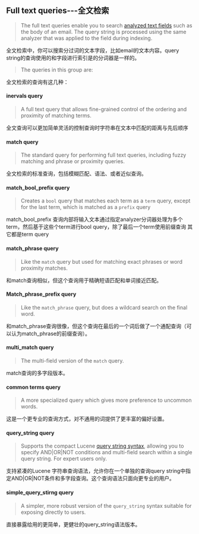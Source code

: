 ## Full text queries---全文检索

> The full text queries enable you to search [analyzed text fields](https://www.elastic.co/guide/en/elasticsearch/reference/7.4/analysis.html) such as the body of an email. The query string is processed using the same analyzer that was applied to the field during indexing.

全文检索中，你可以搜索分过词的文本字段，比如email的文本内容。query string的查询使用的和字段进行索引是的分词器是一样的。

> The queries in this group are:

全文检索的查询有这几种：

#### inervals query

> A full text query that allows fine-grained control of the ordering and proximity of matching terms.

全文查询可以更加简单灵活的控制查询时字符串在文本中匹配的距离与先后顺序

#### match query

> The standard query for performing full text queries, including fuzzy matching and phrase or proximity queries.

全文检索的标准查询，包括模糊匹配、语法、或者近似查询。

#### match_bool_prefix query

> Creates a `bool` query that matches each term as a `term` query, except for the last term, which is matched as a `prefix` query

match_bool_prefix 查询内部将输入文本通过指定analyzer分词器处理为多个term，然后基于这些个term进行bool query，除了最后一个term使用前缀查询 其它都是term query

#### match_phrase query

> Like the `match` query but used for matching exact phrases or word proximity matches.

和match查询相似，但这个查询用于精确短语匹配和单词接近匹配。

#### Match_phrase_prefix query

> Like the `match_phrase` query, but does a wildcard search on the final word.

和match_phrase查询很像，但这个查询在最后的一个词后做了一个通配查询（可以认为match_phrase的前缀查询）。

#### multi_match query

> The multi-field version of the `match` query.

match查询的多字段版本。

#### common terms query

> A more specialized query which gives more preference to uncommon words.

这是一个更专业的查询方式，对不通用的词提供了更丰富的偏好设置。

#### query_string query

> Supports the compact Lucene [query string syntax](https://www.elastic.co/guide/en/elasticsearch/reference/7.4/query-dsl-query-string-query.html#query-string-syntax), allowing you to specify AND|OR|NOT conditions and multi-field search within a single query string. For expert users only.

支持紧凑的Lucene 字符串查询语法，允许你在一个单独的查询query string中指定AND|OR|NOT条件和多字段查询。这个查询语法只面向更专业的用户。

#### simple_query_stirng query

> A simpler, more robust version of the `query_string` syntax suitable for exposing directly to users.

直接暴露给用的更简单，更健壮的query_string语法版本。